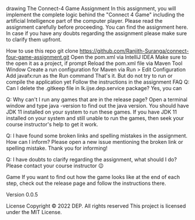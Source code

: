 drawing The Connect-4 Game Assignment
In this assignment, you will implement the complete logic behind the "Connect 4 Game" including the artificial Intelligence part of the computer player. Please read the assignment carefully before proceeding. You can find the assignment here. In case if you have any doubts regarding the assignment please make sure to clarify them upfront.

How to use this repo
git clone https://github.com/Ranjith-Suranga/connect-four-game-assignment.git
Open the pom.xml via IntelliJ IDEA
Make sure to the open it as a project, if prompt
Reload the pom.xml file via Maven Tool Window
Create a run configuration for Maven via Run > Edit Configuration
Add javafx:run as the Run command
That's it.
But do not try to run or compile the application yet
Follow the instructions in the assignment
FAQ
Q: Can I delete the .gitkeep file in lk.ijse.dep.service package?
Yes, you can

Q: Why can't I run any games that are in the release page?
Open a terminal window and type java -version to find out the java version. You should have JDK 11 installed on your system to run these games. If you have JDK 11 installed on your system and still unable to run the games, then seek your course instructor's help to get it work.

Q: I have found some broken links and spelling mistakes in the assignment. How can I inform?
Please open a new issue mentioning the broken link or spelling mistake. Thank you for informing!

Q: I have doubts to clarify regarding the assignment, what should I do?
Please contact your course instructor 😉

Game
If you want to find out how the game looks like at the end of each step, check out the release page and follow the instructions there.

Version
0.0.5

License
Copyright © 2022 DEP. All rights reserved
This project is licensed under the MIT License.